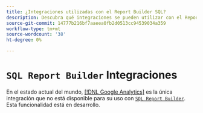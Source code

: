 ```yaml
---
title: ¿Integraciones utilizadas con el Report Builder SQL?
description: Descubra qué integraciones se pueden utilizar con el Report Builder SQL.
source-git-commit: 14777b216bf7aaeea0fb2d0513cc94539034a359
workflow-type: tm+mt
source-wordcount: '38'
ht-degree: 0%

---
```


# `SQL Report Builder` Integraciones

En el estado actual del mundo, [[!DNL Google Analytics]](../importing-data/integrations/google-analytics.md) es la única integración que no está disponible para su uso con [`SQL Report Builder`](../dev-reports/sql-rpt-bldr.md). Esta funcionalidad está en desarrollo.
